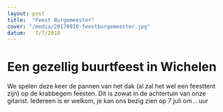 ```yaml
---
layout: post
title:  "Feest Burgemeester"
cover: "/media/20170910-feestburgemeester.jpg"
datum:   7/7/2018
---
```


# Een gezellig buurtfeest in Wichelen

We spelen deze keer de pannen van het dak (al zal het wel een feesttent zijn) op de krabbegem feesten. Dit is zowat in de achtertuin van onze gitarist.
Iedereen is er welkom, je kan ons bezig zien op 7 juli om .. uur

